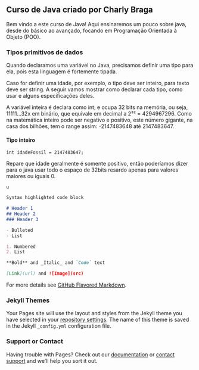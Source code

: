 ## Curso de Java criado  por Charly Braga

Bem vindo a este curso de Java! Aqui ensinaremos um pouco sobre java, desde do básico ao avançado, focando em Programação Orientada à Objeto (POO).



### Tipos primitivos de dados
Quando declaramos uma variável no Java, precisamos definir uma tipo para ela, pois esta linguagem é fortemente tipada.

Caso for definir uma idade, por exemplo, o tipo deve ser inteiro, para texto deve ser string. A seguir vamos mostrar como declarar cada tipo, como usar e alguns especificações deles.

A variável inteira é declara como int, e ocupa 32 bits na memória, ou seja, 11111...32x em binário, que equivale em decimal a 2³² = 4294967296. Como na matemática inteiro pode ser negativo e positivo, este número gigante, na casa dos bilhões, tem o range assim: -2147483648 até 2147483647. 

#### Tipo inteiro
```
int idadeFossil = 2147483647;
```
Repare que idade geralmente é somente positivo, então poderíamos dizer para o java usar todo o espaço de 32bits resardo apenas para valores maiores ou iguais 0.
```
u
```


```markdown
Syntax highlighted code block

# Header 1
## Header 2
### Header 3

- Bulleted
- List

1. Numbered
2. List

**Bold** and _Italic_ and `Code` text

[Link](url) and ![Image](src)
```

For more details see [GitHub Flavored Markdown](https://guides.github.com/features/mastering-markdown/).

### Jekyll Themes

Your Pages site will use the layout and styles from the Jekyll theme you have selected in your [repository settings](https://github.com/charlyBraga/Course-Java-complete/settings/pages). The name of this theme is saved in the Jekyll `_config.yml` configuration file.

### Support or Contact

Having trouble with Pages? Check out our [documentation](https://docs.github.com/categories/github-pages-basics/) or [contact support](https://support.github.com/contact) and we’ll help you sort it out.
